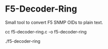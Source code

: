 # F5-Decoder-Ring

Small tool to convert F5 SNMP OIDs to plain text.


cc f5-decoder-ring.c -o f5-decoder-ring

./f5-decoder-ring
